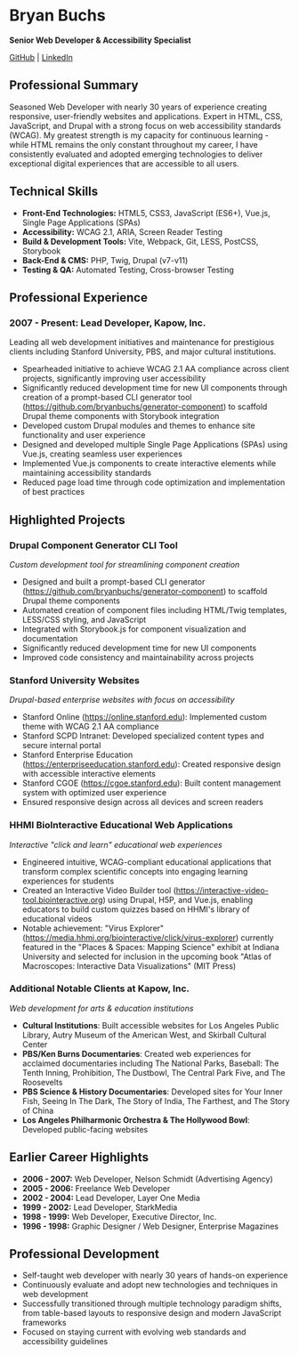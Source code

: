 # **Bryan Buchs**

**Senior Web Developer & Accessibility Specialist**  

[GitHub](https://github.com/bryanbuchs) | [LinkedIn](https://www.linkedin.com/in/bryan-buchs-314656341)

## Professional Summary

Seasoned Web Developer with nearly 30 years of experience creating responsive, user-friendly websites and applications. Expert in HTML, CSS, JavaScript, and Drupal with a strong focus on web accessibility standards (WCAG). My greatest strength is my capacity for continuous learning - while HTML remains the only constant throughout my career, I have consistently evaluated and adopted emerging technologies to deliver exceptional digital experiences that are accessible to all users.

## Technical Skills
- **Front-End Technologies:** HTML5, CSS3, JavaScript (ES6+), Vue.js, Single Page Applications (SPAs)
- **Accessibility:** WCAG 2.1, ARIA, Screen Reader Testing
- **Build & Development Tools:** Vite, Webpack, Git, LESS, PostCSS, Storybook
- **Back-End & CMS:** PHP, Twig, Drupal (v7-v11)
- **Testing & QA:** Automated Testing, Cross-browser Testing

## Professional Experience

### 2007 - Present: Lead Developer, Kapow, Inc.
Leading all web development initiatives and maintenance for prestigious clients including Stanford University, PBS, and major cultural institutions.

- Spearheaded initiative to achieve WCAG 2.1 AA compliance across client projects, significantly improving user accessibility
- Significantly reduced development time for new UI components through creation of a prompt-based CLI generator tool (https://github.com/bryanbuchs/generator-component) to scaffold Drupal theme components with Storybook integration
- Developed custom Drupal modules and themes to enhance site functionality and user experience
- Designed and developed multiple Single Page Applications (SPAs) using Vue.js, creating seamless user experiences
- Implemented Vue.js components to create interactive elements while maintaining accessibility standards
- Reduced page load time through code optimization and implementation of best practices

## Highlighted Projects

### Drupal Component Generator CLI Tool
*Custom development tool for streamlining component creation*
- Designed and built a prompt-based CLI generator (https://github.com/bryanbuchs/generator-component) to scaffold Drupal theme components
- Automated creation of component files including HTML/Twig templates, LESS/CSS styling, and JavaScript
- Integrated with Storybook.js for component visualization and documentation
- Significantly reduced development time for new UI components
- Improved code consistency and maintainability across projects

### Stanford University Websites
*Drupal-based enterprise websites with focus on accessibility*
- Stanford Online (https://online.stanford.edu): Implemented custom theme with WCAG 2.1 AA compliance
- Stanford SCPD Intranet: Developed specialized content types and secure internal portal
- Stanford Enterprise Education (https://enterpriseeducation.stanford.edu): Created responsive design with accessible interactive elements
- Stanford CGOE (https://cgoe.stanford.edu): Built content management system with optimized user experience
- Ensured responsive design across all devices and screen readers

### HHMI BioInteractive Educational Web Applications
*Interactive "click and learn" educational web experiences*
- Engineered intuitive, WCAG-compliant educational applications that transform complex scientific concepts into engaging learning experiences for students
- Created an Interactive Video Builder tool (https://interactive-video-tool.biointeractive.org) using Drupal, H5P, and Vue.js, enabling educators to build custom quizzes based on HHMI's library of educational videos
- Notable achievement: "Virus Explorer" (https://media.hhmi.org/biointeractive/click/virus-explorer) currently featured in the "Places & Spaces: Mapping Science" exhibit at Indiana University and selected for inclusion in the upcoming book "Atlas of Macroscopes: Interactive Data Visualizations" (MIT Press)

### Additional Notable Clients at Kapow, Inc.
*Web development for arts & education institutions*
- **Cultural Institutions**: Built accessible websites for Los Angeles Public Library, Autry Museum of the American West, and Skirball Cultural Center
- **PBS/Ken Burns Documentaries**: Created web experiences for acclaimed documentaries including The National Parks, Baseball: The Tenth Inning, Prohibition, The Dustbowl, The Central Park Five, and The Roosevelts
- **PBS Science & History Documentaries**: Developed sites for Your Inner Fish, Seeing In The Dark, The Story of India, The Farthest, and The Story of China
- **Los Angeles Philharmonic Orchestra & The Hollywood Bowl**: Developed public-facing websites

## Earlier Career Highlights
- **2006 - 2007:** Web Developer, Nelson Schmidt (Advertising Agency)
- **2005 - 2006:** Freelance Web Developer
- **2002 - 2004:** Lead Developer, Layer One Media
- **1999 - 2002:** Lead Developer, StarkMedia
- **1998 - 1999:** Web Developer, Executive Director, Inc.
- **1996 - 1998:** Graphic Designer / Web Designer, Enterprise Magazines

## Professional Development
- Self-taught web developer with nearly 30 years of hands-on experience
- Continuously evaluate and adopt new technologies and techniques in web development
- Successfully transitioned through multiple technology paradigm shifts, from table-based layouts to responsive design and modern JavaScript frameworks
- Focused on staying current with evolving web standards and accessibility guidelines
